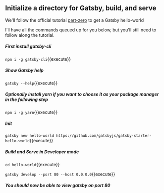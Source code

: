 ## Initialize a directory for Gatsby, build, and serve

We'll follow the official tutorial [part-zero](https://www.gatsbyjs.org/tutorial/part-zero/) to get a Gatsby hello-world

I'll have all the commands queued up for you below, but you'll still need to follow along the tutorial.

##### First install gatsby-cli

`npm i -g gatsby-cli`{{execute}}

##### Show Gatsby help

`gatsby --help`{{execute}}

##### Optionally install yarn if you want to choose it as your package manager in the following step

`npm i -g yarn`{{execute}}

##### Init

`gatsby new hello-world https://github.com/gatsbyjs/gatsby-starter-hello-world`{{execute}}

##### Build and Serve in Developer mode

`cd hello-world`{{execute}}

`gatsby develop --port 80 --host 0.0.0.0`{{execute}}

##### You should now be able to view gatsby on port 80
